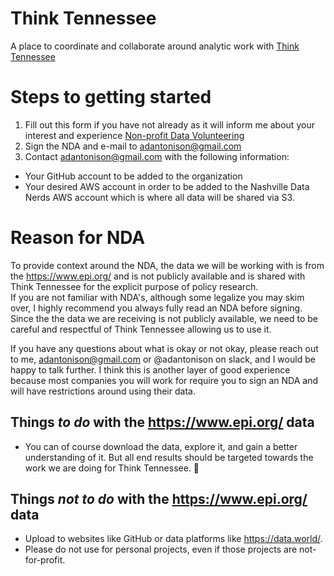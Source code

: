 # Think Tennessee
A place to coordinate and collaborate around analytic work with [Think Tennessee](https://thinktennessee.org/)

# Steps to getting started

1. Fill out this form if you have not already as it will inform me about your interest and experience [Non-profit Data Volunteering](https://forms.gle/bHpH2MbZNsPEK64K7)
2. Sign the NDA and e-mail to adantonison@gmail.com
3. Contact adantonison@gmail.com with the following information:
  - Your GitHub account to be added to the organization
  - Your desired AWS account in order to be added to the Nashville Data Nerds AWS account which is where all data will be shared via S3.
  
# Reason for NDA

To provide context around the NDA, the data we will be working with is from the https://www.epi.org/ and is not publicly available and is shared with Think Tennessee for the explicit purpose of policy research.  
If you are not familiar with NDA's, although some legalize you may skim over, I highly recommend you always fully read an NDA before signing.  Since the the data we are receiving is not publicly available, we need to be careful and respectful of Think Tennessee allowing us to use it.

If you have any questions about what is okay or not okay, please reach out to me, adantonison@gmail.com or @adantonison on slack, and I would be happy to talk further.  I think this is another layer of good experience because most companies you will work for require you to sign an NDA and will have restrictions around using their data.

## Things _to do_ with the https://www.epi.org/ data
- You can of course download the data, explore it, and gain a better understanding of it.  But all end results should be targeted towards the work we are doing for Think Tennessee. :slightly_smiling_face: 

## Things _not to do_ with the https://www.epi.org/ data
- Upload to websites like GitHub or data platforms like https://data.world/.
- Please do not use for personal projects, even if those projects are not-for-profit.  
